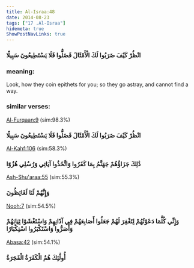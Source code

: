 ```yaml
---
title: Al-Israa:48
date: 2014-08-23
tags: ["17 .Al-Israa"]
hidemeta: true 
ShowPostNavLinks: true 
---
```

### انْظُرْ كَيْفَ ضَرَبُوا لَكَ الْأَمْثَالَ فَضَلُّوا فَلَا يَسْتَطِيعُونَ سَبِيلًا
### meaning: 
Look, how they coin epithets for you; so they go astray, and cannot find a way.
### similar verses: 

[Al-Furqaan:9](/25/9) (sim:98.3%)

### انْظُرْ كَيْفَ ضَرَبُوا لَكَ الْأَمْثَالَ فَضَلُّوا فَلَا يَسْتَطِيعُونَ سَبِيلًا

[Al-Kahf:106](/18/106) (sim:58.3%)

### ذَٰلِكَ جَزَاؤُهُمْ جَهَنَّمُ بِمَا كَفَرُوا وَاتَّخَذُوا آيَاتِي وَرُسُلِي هُزُوًا

[Ash-Shu'araa:55](/26/55) (sim:55.3%)

### وَإِنَّهُمْ لَنَا لَغَائِظُونَ

[Nooh:7](/71/7) (sim:54.5%)

### وَإِنِّي كُلَّمَا دَعَوْتُهُمْ لِتَغْفِرَ لَهُمْ جَعَلُوا أَصَابِعَهُمْ فِي آذَانِهِمْ وَاسْتَغْشَوْا ثِيَابَهُمْ وَأَصَرُّوا وَاسْتَكْبَرُوا اسْتِكْبَارًا

[Abasa:42](/80/42) (sim:54.1%)

### أُولَٰئِكَ هُمُ الْكَفَرَةُ الْفَجَرَةُ
